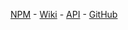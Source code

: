 [NPM](https://www.npmjs.com/package/guardar) - [Wiki](https://github.com/201flaviosilva-labs/Guardar/wiki) - [API](https://201flaviosilva-labs.github.io/Guardar/) - [GitHub](https://github.com/201flaviosilva-labs/Guardar)
